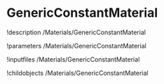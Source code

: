 <!-- MOOSE Documentation Stub: Remove this when content is added. -->

# GenericConstantMaterial
!description /Materials/GenericConstantMaterial

!parameters /Materials/GenericConstantMaterial

!inputfiles /Materials/GenericConstantMaterial

!childobjects /Materials/GenericConstantMaterial
